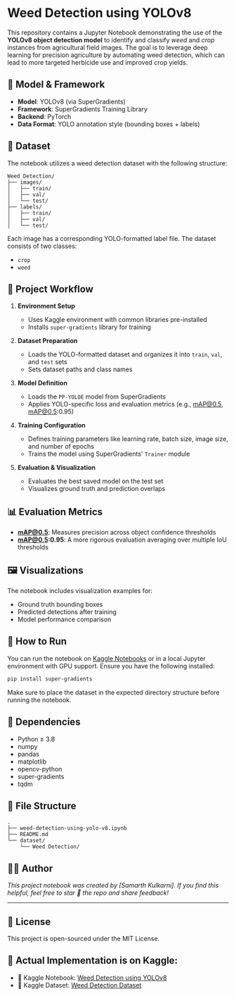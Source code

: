 # Weed Detection using YOLOv8

This repository contains a Jupyter Notebook demonstrating the use of the **YOLOv8 object detection model** to identify and classify *weed* and *crop* instances from agricultural field images. The goal is to leverage deep learning for precision agriculture by automating weed detection, which can lead to more targeted herbicide use and improved crop yields.

## 🧠 Model & Framework

- **Model**: YOLOv8 (via SuperGradients)
- **Framework**: SuperGradients Training Library
- **Backend**: PyTorch
- **Data Format**: YOLO annotation style (bounding boxes + labels)

## 📁 Dataset

The notebook utilizes a weed detection dataset with the following structure:

```
Weed Detection/
├── images/
│   ├── train/
│   ├── val/
│   └── test/
├── labels/
│   ├── train/
│   ├── val/
│   └── test/
```

Each image has a corresponding YOLO-formatted label file. The dataset consists of two classes:
- `crop`
- `weed`

## 🔧 Project Workflow

1. **Environment Setup**
   - Uses Kaggle environment with common libraries pre-installed
   - Installs `super-gradients` library for training

2. **Dataset Preparation**
   - Loads the YOLO-formatted dataset and organizes it into `train`, `val`, and `test` sets
   - Sets dataset paths and class names

3. **Model Definition**
   - Loads the `PP-YOLOE` model from SuperGradients
   - Applies YOLO-specific loss and evaluation metrics (e.g., mAP@0.5, mAP@0.5:0.95)

4. **Training Configuration**
   - Defines training parameters like learning rate, batch size, image size, and number of epochs
   - Trains the model using SuperGradients' `Trainer` module

5. **Evaluation & Visualization**
   - Evaluates the best saved model on the test set
   - Visualizes ground truth and prediction overlaps

## 📊 Evaluation Metrics

- **mAP@0.5**: Measures precision across object confidence thresholds
- **mAP@0.5:0.95**: A more rigorous evaluation averaging over multiple IoU thresholds

## 🖼️ Visualizations

The notebook includes visualization examples for:
- Ground truth bounding boxes
- Predicted detections after training
- Model performance comparison

## 🚀 How to Run

You can run the notebook on [Kaggle Notebooks](https://www.kaggle.com/) or in a local Jupyter environment with GPU support. Ensure you have the following installed:

```bash
pip install super-gradients
```

Make sure to place the dataset in the expected directory structure before running the notebook.

## 📌 Dependencies

- Python ≥ 3.8
- numpy
- pandas
- matplotlib
- opencv-python
- super-gradients
- tqdm

## 📂 File Structure

```
.
├── weed-detection-using-yolo-v8.ipynb
├── README.md
└── dataset/
    └── Weed Detection/
```

## 🧑‍💻 Author

*This project notebook was created by [Samarth Kulkarni]. If you find this helpful, feel free to star 🌟 the repo and share feedback!*

---

## 📄 License

This project is open-sourced under the MIT License.

## 🔗 Actual Implementation is on Kaggle:

- 📓 Kaggle Notebook: [Weed Detection using YOLOv8](https://www.kaggle.com/code/samrocks03/weed-detection-using-yolo-v8)
- 📂 Kaggle Dataset: [Weed Detection Dataset](https://www.kaggle.com/datasets/samrocks03/weed-detection/)

